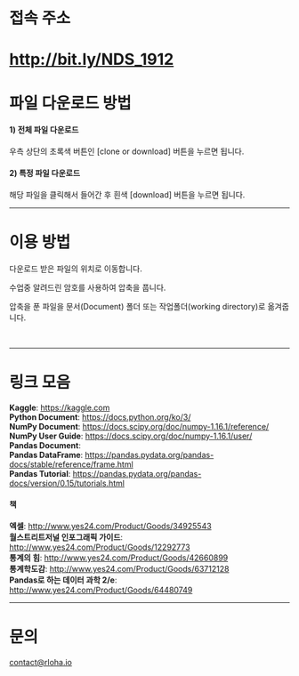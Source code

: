 # 접속 주소
# http://bit.ly/NDS_1912

# 파일 다운로드 방법

#### 1) 전체 파일 다운로드 
우측 상단의 초록색 버튼인 [clone or download] 버튼을 누르면 됩니다.

#### 2) 특정 파일 다운로드
해당 파일을 클릭해서 들어간 후 흰색 [download] 버튼을 누르면 됩니다.

---------
# 이용 방법

다운로드 받은 파일의 위치로 이동합니다.

수업중 알려드린 암호를 사용하여 압축을 풉니다.

압축을 푼 파일을 문서(Document) 폴더 또는 작업폴더(working directory)로 옮겨줍니다.

<br>

---------
# 링크 모음

<b>Kaggle</b>: https://kaggle.com <br>
<b>Python Document</b>: https://docs.python.org/ko/3/ <br>
<b>NumPy Document</b>: https://docs.scipy.org/doc/numpy-1.16.1/reference/ <br>
<b>NumPy User Guide</b>: https://docs.scipy.org/doc/numpy-1.16.1/user/ <br>
<b>Pandas Document</b>: <br>
<b>Pandas DataFrame</b>: https://pandas.pydata.org/pandas-docs/stable/reference/frame.html <br>
<b>Pandas Tutorial</b>: https://pandas.pydata.org/pandas-docs/version/0.15/tutorials.html <br>



#### 책

<b>엑셀</b>: http://www.yes24.com/Product/Goods/34925543 <br>
<b>월스트리트저널 인포그래픽 가이드</b>: http://www.yes24.com/Product/Goods/12292773 <br>
<b>통계의 힘</b>: http://www.yes24.com/Product/Goods/42660899 <br>
<b>통계학도감</b>: http://www.yes24.com/Product/Goods/63712128 <br>
<b>Pandas로 하는 데이터 과학 2/e</b>: http://www.yes24.com/Product/Goods/64480749 <br>


---------
# 문의
contact@rloha.io
